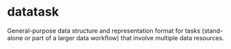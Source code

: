 # datatask
General-purpose data structure and representation format for tasks (stand-alone or part of a larger data workflow) that involve multiple data resources.
